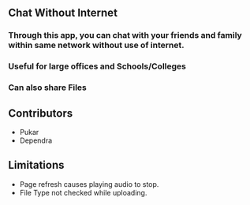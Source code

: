 ## Chat Without Internet
### Through this app, you can chat with your friends and family within same network without use of internet.
### Useful for large offices and Schools/Colleges
### Can also share Files

## Contributors
- Pukar
- Dependra

## Limitations
- Page refresh causes playing audio to stop.
- File Type not checked while uploading.

